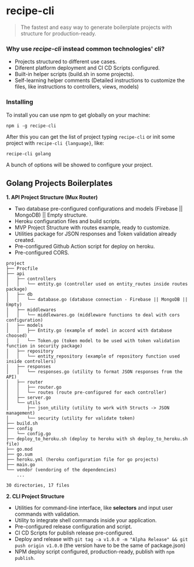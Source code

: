# recipe-cli
> The fastest and easy way to generate boilerplate projects with structure for production-ready.

### Why use *recipe-cli* instead common technologies' cli?

- Projects structured to different use cases.
- Diferent platform deployment and CI CD Scripts configured.
- Built-in helper scripts (build.sh in some projects).
- Self-learning helper comments (Detailed instructions to customize the files, like instructions to controllers, views, models)

### Installing

To install you can use npm to get globally on your machine:

`npm i -g recipe-cli`

After this you can get the list of project typing `recipe-cli` or init some project with `recipe-cli {language}`, like:

`recipe-cli golang`

A bunch of options will be showed to configure your project.

## Golang Projects Boilerplates

**1. API Project Structure (Mux Router)**

- Two database pre-configured configurations and models (Firebase || MongoDB) || Empty structure.
- Heroku configuration files and build scripts.
- MVP Project Structure with routes example, ready to customize.
- Utilities package for JSON responses and Token validation already created.
- Pre-configured Github Action script for deploy on heroku.
- Pre-configured CORS.

```
project
├── Procfile
├── api
│   ├── controllers
│   │   └── entity.go (controller used on entity_routes inside routes package)
│   ├── db
│   │   └── database.go (database connection - Firebase || MongoDB || Empty)
│   ├── middlewares
│   │   └── middlewares.go (middleware functions to deal with cors configuration)
│   ├── models
│   │   ├── Entity.go (example of model in accord with database choosed)
│   │   └── Token.go (token model to be used with token validation function in security package)
│   ├── repository
│   │   └── entity_repository (example of repository function used inside controllers)
│   ├── responses
│   │   └── responses.go (utility to format JSON responses from the API)
│   ├── router
│   │   ├── router.go
│   │   └── routes (route pre-configured for each controller)
│   ├── server.go
│   └── utils
│       ├── json_utility (utility to work with Structs -> JSON management)
│       └── security (utility for validate token)
├── build.sh
├── config
│   └── config.go
├── deploy_to_heroku.sh (deploy to heroku with sh deploy_to_heroku.sh file)
├── go.mod
├── go.sum
├── heroku.yml (heroku configuration file for go projects)
├── main.go
└── vendor (vendoring of the dependencies)
    ...

30 directories, 17 files
```

**2. CLI Project Structure**

- Utilities for command-line interface, like **selectors** and input user commands with validation.
- Utility to integrate shell commands inside your application.
- Pre-configured release configuration and script.
- CI CD Scripts for publish release pre-configured.
- Deploy and release with `git tag -a v1.0.0 -m "Alpha Release" && git push origin v1.0.0` (the version have to be the same of package.json)
- NPM deploy script configured, production-ready, publish with `npm publish`.
